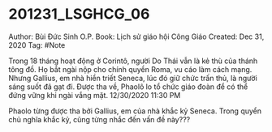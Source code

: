 # 201231_LSGHCG_06

Author: Bùi Đức Sinh O.P.
Book: Lịch sử giáo hội Công Giáo
Created: Dec 31, 2020
Tag: #Note

Trong 18 tháng hoạt động ở Corintô, người Do Thái vẫn là kẻ thù của thánh tông đồ. Họ bắt ngài nộp cho chính quyền Roma, vu cáo làm cách mạng. Nhưng Gallius, em nhà hiền triết Seneca, lúc đó giữ chức trấn thủ, là người sáng suốt đã gạt đi. Được tha về, Phaolô lo tổ chức giáo đoàn để có thể đứng vững khi ngài vắng mặt.
12/30/2020 11:30 PM

Phaolo từng được tha bởi Gallius, em của nhà khắc kỷ Seneca. Trong quyển chủ nghĩa khắc kỷ, cũng từng nhắc đến vấn đề này???
